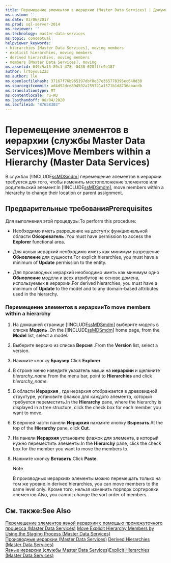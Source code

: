 ```yaml
---
title: Перемещение элементов в иерархии (Master Data Services) | Документация Майкрософт
ms.custom: ''
ms.date: 03/06/2017
ms.prod: sql-server-2014
ms.reviewer: ''
ms.technology: master-data-services
ms.topic: conceptual
helpviewer_keywords:
- hierarchies [Master Data Services], moving members
- explicit hierarchies, moving members
- derived hierarchies, moving members
- members [Master Data Services], moving
ms.assetid: 049c9a15-89c1-478c-8438-028fffc9e187
author: lrtoyou1223
ms.author: lle
ms.openlocfilehash: 37167f76b965197dbf8e37e365778395ec640d38
ms.sourcegitcommit: ad4d92dce894592a259721a1571b1d8736abacdb
ms.translationtype: MT
ms.contentlocale: ru-RU
ms.lasthandoff: 08/04/2020
ms.locfileid: "87658303"
---
```

# <a name="move-members-within-a-hierarchy-master-data-services"></a><span data-ttu-id="5c64e-102">Перемещение элементов в иерархии (службы Master Data Services)</span><span class="sxs-lookup"><span data-stu-id="5c64e-102">Move Members within a Hierarchy (Master Data Services)</span></span>
  <span data-ttu-id="5c64e-103">В службах [!INCLUDE[ssMDSmdm](../includes/ssmdsmdm-md.md)] перемещение элементов в иерархии требуется для того, чтобы изменить местоположение элементов или родительский элемент.</span><span class="sxs-lookup"><span data-stu-id="5c64e-103">In [!INCLUDE[ssMDSmdm](../includes/ssmdsmdm-md.md)], move members within a hierarchy to change their location or parent assignment.</span></span>  
  
## <a name="prerequisites"></a><span data-ttu-id="5c64e-104">Предварительные требования</span><span class="sxs-lookup"><span data-stu-id="5c64e-104">Prerequisites</span></span>  
 <span data-ttu-id="5c64e-105">Для выполнения этой процедуры:</span><span class="sxs-lookup"><span data-stu-id="5c64e-105">To perform this procedure:</span></span>  
  
-   <span data-ttu-id="5c64e-106">Необходимо иметь разрешение на доступ к функциональной области **Обозреватель** .</span><span class="sxs-lookup"><span data-stu-id="5c64e-106">You must have permission to access the **Explorer** functional area.</span></span>  
  
-   <span data-ttu-id="5c64e-107">Для явных иерархий необходимо иметь как минимум разрешение **Обновление** для сущности.</span><span class="sxs-lookup"><span data-stu-id="5c64e-107">For explicit hierarchies, you must have a minimum of **Update** permission to the entity.</span></span>  
  
-   <span data-ttu-id="5c64e-108">Для производных иерархий необходимо иметь как минимум одно **Обновление** модели и всех атрибутов на основе домена, используемых в иерархии.</span><span class="sxs-lookup"><span data-stu-id="5c64e-108">For derived hierarchies, you must have a minimum of **Update** to the model and to any domain-based attributes used in the hierarchy.</span></span>  
  
### <a name="to-move-members-within-a-hierarchy"></a><span data-ttu-id="5c64e-109">Перемещение элементов в иерархии</span><span class="sxs-lookup"><span data-stu-id="5c64e-109">To move members within a hierarchy</span></span>  
  
1.  <span data-ttu-id="5c64e-110">На домашней странице [!INCLUDE[ssMDSmdm](../includes/ssmdsmdm-md.md)] выберите модель в списке **Модель** .</span><span class="sxs-lookup"><span data-stu-id="5c64e-110">On the [!INCLUDE[ssMDSmdm](../includes/ssmdsmdm-md.md)] home page, from the **Model** list, select a model.</span></span>  
  
2.  <span data-ttu-id="5c64e-111">Выберите версию из списка **Версия** .</span><span class="sxs-lookup"><span data-stu-id="5c64e-111">From the **Version** list, select a version.</span></span>  
  
3.  <span data-ttu-id="5c64e-112">Нажмите кнопку **Браузер**.</span><span class="sxs-lookup"><span data-stu-id="5c64e-112">Click **Explorer**.</span></span>  
  
4.  <span data-ttu-id="5c64e-113">В строке меню наведите указатель мыши на **иерархии** и щелкните *hierarchy_name*.</span><span class="sxs-lookup"><span data-stu-id="5c64e-113">From the menu bar, point to **Hierarchies** and click *hierarchy_name*.</span></span>  
  
5.  <span data-ttu-id="5c64e-114">В области **Иерархия** , где иерархия отображается в древовидной структуре, установите флажок для каждого элемента, который требуется переместить.</span><span class="sxs-lookup"><span data-stu-id="5c64e-114">In the **Hierarchy** pane, where the hierarchy is displayed in a tree structure, click the check box for each member you want to move.</span></span>  
  
6.  <span data-ttu-id="5c64e-115">В верхней части панели **Иерархия** нажмите кнопку **Вырезать**.</span><span class="sxs-lookup"><span data-stu-id="5c64e-115">At the top of the **Hierarchy** pane, click **Cut**.</span></span>  
  
7.  <span data-ttu-id="5c64e-116">На панели **Иерархия** установите флажок для элемента, в который нужно переместить элементы.</span><span class="sxs-lookup"><span data-stu-id="5c64e-116">In the **Hierarchy** pane, click the check box for the member you want to move the members to.</span></span>  
  
8.  <span data-ttu-id="5c64e-117">Нажмите кнопку **Вставить**.</span><span class="sxs-lookup"><span data-stu-id="5c64e-117">Click **Paste**.</span></span>  
  
    > [!NOTE]  
    >  <span data-ttu-id="5c64e-118">В производных иерархиях элементы можно перемещать только на том же уровне.</span><span class="sxs-lookup"><span data-stu-id="5c64e-118">In derived hierarchies, you can move members to the same level only.</span></span> <span data-ttu-id="5c64e-119">Кроме того, нельзя изменить порядок сортировки элементов.</span><span class="sxs-lookup"><span data-stu-id="5c64e-119">Also, you cannot change the sort order of members.</span></span>  
  
## <a name="see-also"></a><span data-ttu-id="5c64e-120">См. также:</span><span class="sxs-lookup"><span data-stu-id="5c64e-120">See Also</span></span>  
 <span data-ttu-id="5c64e-121">[Перемещение элементов явной иерархии с помощью промежуточного процесса &#40;Master Data Services&#41;](add-update-and-delete-data-master-data-services.md) </span><span class="sxs-lookup"><span data-stu-id="5c64e-121">[Move Explicit Hierarchy Members by Using the Staging Process &#40;Master Data Services&#41;](add-update-and-delete-data-master-data-services.md) </span></span>  
 <span data-ttu-id="5c64e-122">[Производные иерархии &#40;Master Data Services&#41;](../../2014/master-data-services/derived-hierarchies-master-data-services.md) </span><span class="sxs-lookup"><span data-stu-id="5c64e-122">[Derived Hierarchies &#40;Master Data Services&#41;](../../2014/master-data-services/derived-hierarchies-master-data-services.md) </span></span>  
 [<span data-ttu-id="5c64e-123">Явные иерархии (службы Master Data Services)</span><span class="sxs-lookup"><span data-stu-id="5c64e-123">Explicit Hierarchies &#40;Master Data Services&#41;</span></span>](../../2014/master-data-services/explicit-hierarchies-master-data-services.md)  
  
  
